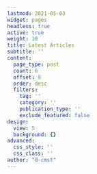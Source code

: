 ```yaml
---
lastmod: 2021-05-03
widget: pages
headless: true
active: true
weight: 10
title: Latest Articles
subtitle: ''
content:
  page_type: post
  count: 6
  offset: 0
  order: desc
  filters:
    tag: ''
    category: ''
    publication_type: ''
    exclude_featured: false
design:
  view: 5
  background: {}
advanced:
  css_style: ''
  css_class: ''
author: "d-cmst"
---
```

